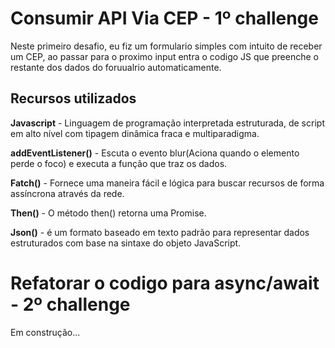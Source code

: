 # Consumir API Via CEP - 1º challenge

Neste primeiro desafio, eu fiz um formulario simples com intuito de receber um CEP, ao passar para o proximo input entra o codigo JS que preenche o restante dos dados do foruualrio automaticamente.

## Recursos utilizados

**Javascript** -  Linguagem de programação interpretada estruturada, de script em alto nível com tipagem dinâmica fraca e multiparadigma.

**addEventListener()** - Escuta o evento blur(Aciona quando o elemento perde o foco) e executa a função que traz os dados.

**Fatch()** - Fornece uma maneira fácil e lógica para buscar recursos de forma assíncrona através da rede.

**Then()** - O método then() retorna uma Promise.

**Json()** - é um formato baseado em texto padrão para representar dados estruturados com base na sintaxe do objeto JavaScript.

# Refatorar o codigo para async/await  - 2º challenge

Em construção...






